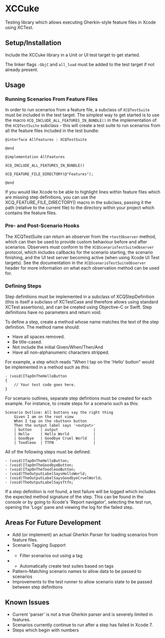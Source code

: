 # XCCuke

Testing library which allows executing Gherkin-style feature files in Xcode using XCTest.

## Setup/Installation

Include the XCCuke library in a Unit or UI test target to get started. 

The linker flags `-ObjC` and `all_load` must be added to the test target if not already present.

## Usage

### Running Scenarios From Feature Files

In order to run scenarios from a feature file, a subclass of `XCQTestSuite` must be included in the test 
target. The simplest way to get started is to use the macro `XCQ_INCLUDE_ALL_FEATURES_IN_BUNDLE()` in
the implementation of the `XCQTestSuite` subclass - this will create a test suite to run scenarios from all 
the feature files included in the test bundle:

```obj-c
@interface AllFeatures : XCQTestSuite

@end

@implementation AllFeatures

XCQ_INCLUDE_ALL_FEATURES_IN_BUNDLE()

XCQ_FEATURE_FILE_DIRECTORY(@"Features");

@end
```

If you would like Xcode to be able to highlight lines within feature files which are missing step definitions,
you can use the XCQ_FEATURE_FILE_DIRECTORY() macro in the subclass, passing it the path (relative to the 
current file) to the directory within your project which contains the feature files.

### Pre- and Post-Scenario Hooks

The XCQTestSuite can return an observer from the `+testObserver` method, which can then be used to provide 
custom behaviour before and after scenarios. Observers must conform to the `XCQScenarioTestSuiteObserver`
protocol, which includes callbacks for the scenario starting, the scenario finishing, and the UI test server
becoming active (when using Xcode UI Test targets). See the documentation in the `XCQScenarioTestSuiteObserver` 
header for more information on what each observation method can be used for.

### Defining Steps

Step definitions must be implemented in a subclass of XCQStepDefinition (this is itself a subclass of XCTestCase 
and therefore allows using standard XCTest assertions), and can be created using Objective-C or Swift. Step 
definitions have no parameters and return void.

To define a step, create a method whose name matches the text of the step definition. The method name should:

- Have all spaces removed.
- Be title-cased.
- Not include the initial Given/When/Then/And
- Have all non-alphanumeric characters stripped.

For example, a step which reads "When I tap on the 'Hello' button" would be implemented in a method such as this:

```objc
- (void)ITapOnTheHelloButton
{
	// Your test code goes here.
}
```

For scenario outlines, separate step defintions must be created for each example. For instance, to create steps
for a scenario such as this:

```gherkin
Scenario Outline: All buttons say the right thing
    Given I am on the root view
    When I tap on the <button> button
    Then the output label says '<output>'
    | button    | output                |
    | Hello     | Hello World           |
    | Goodbye   | Goodbye Cruel World   |
    | Toodleoo  | TTFN                  |

```

All of the following steps must be defined:

```
- (void)ITapOnTheHelloButton;
- (void)ITapOnTheGoodbyeButton;
- (void)ITapOnTheToodleooButton;
- (void)TheOutputLabelSaysHelloWorld;
- (void)TheOutputLabelSaysGoodbyeCruelWorld;
- (void)TheOutputLabelSaysTtfn;
```

If a step definition is not found, a test failure will be logged which includes the expected method signature 
of the step. This can be found in the console or by going to Xcode's 'Report navigator', selecting the test
run, opening the 'Logs' pane and viewing the log for the failed step.

## Areas For Future Development

- Add (or implement) an actual Gherkin Parser for loading scenarios from feature files.
- Scenario Tagging Support
- - Filter scenarios out using a tag
- - Automatically create test suites based on tags
- Pattern-Matching scenario names to allow data to be passed to scenarios
- Improvements to the test runner to allow scenario state to be passed between step definitions


## Known Issues

- Current 'parser' is not a true Gherkin parser and is severely limited in features.
- Scenarios currently continue to run after a step has failed in Xcode 7.
- Steps which begin with numbers 